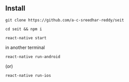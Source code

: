 ## Install

`git clone https://github.com/a-c-sreedhar-reddy/seit`

`cd seit && npm i`

`react-native start`

in another terminal

`react-native run-android` 

(or)

 `react-native run-ios`